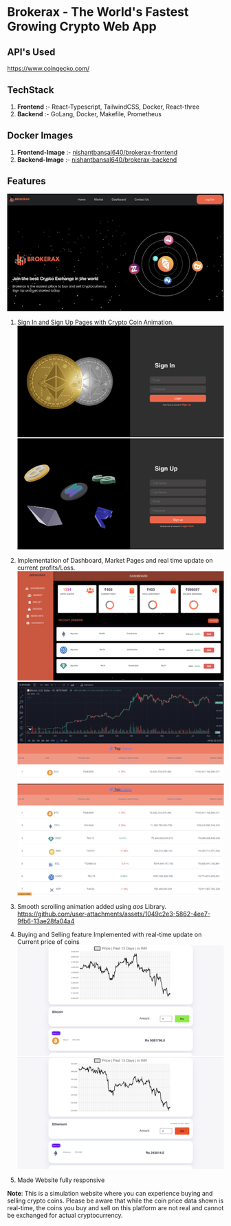 # Brokerax - The World's Fastest Growing Crypto Web App

## API's Used

https://www.coingecko.com/

## TechStack
1. **Frontend** :- React-Typescript, TailwindCSS, Docker, React-three
2. **Backend** :- GoLang, Docker, Makefile, Prometheus

## Docker Images
1. **Frontend-Image** :- [nishantbansal640/brokerax-frontend](https://hub.docker.com/r/nishantbansal640/brokerax-frontend)
2. **Backend-Image** :- [nishantbansal640/brokerax-backend](https://hub.docker.com/r/nishantbansal640/brokerax-backend)


## Features
![HomePage](Assets/HomePage.png)
1. Sign In and Sign Up Pages with Crypto Coin Animation.
![SignIn](Assets/SignInPage.png)
![SignUp](Assets/SignUpPage.png)

2. Implementation of Dashboard, Market Pages and real time update on current profits/Loss.
![DashBoard](Assets/Dashboard.png)
![Market-1](Assets/MarketPage-1.png)
![Market-2](Assets/MarketPage-2.png)

3. Smooth scrolling animation added using *aos* Library.
https://github.com/user-attachments/assets/1049c2e3-5862-4ee7-9fb6-13ae28fa04a4

4. Buying and Selling feature Implemented with real-time update on Current price of coins 
![BuyCoins](Assets/BuyCoins.png)
![SellCoins](Assets/SellCoins.png)

5. Made Website fully responsive

**Note**: This is a simulation website where you can experience buying and selling crypto coins. Please be aware that while the coin price data shown is real-time, the coins you buy and sell on this platform are not real and cannot be exchanged for actual cryptocurrency.
